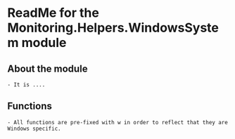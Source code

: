 # ReadMe for the Monitoring.Helpers.WindowsSystem module

## About the module

    - It is ....

## Functions

    - All functions are pre-fixed with w in order to reflect that they are Windows specific.